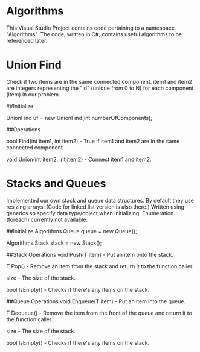 # Algorithms

This Visual Studio Project contains code pertaining to a namespace "Algorithms".
The code, written in C#, contains useful algorithms to be referenced later.

# Union Find
Check if two items are in the same connected component. item1 and item2 are integers representing the "id" (unique from 0 to N) for each component (item) in our problem.

##Initialize

UnionFind uf = new UnionFind(int numberOfComponents);

##Operations

bool Find(int item1, int item2) - True if item1 and item2 are in the same connected component.

void Union(int item2, int item2) - Connect item1 and item2.

# Stacks and Queues
Implemented our own stack and queue data structures. By default they use resizing arrays. (Code for linked list version is also there.) Written using generics so specify data type/object when initializing. Enumeration (foreach) currently not available. 

##Initialize
Algorithms.Queue<int> queue = new Queue<int>();

Algorithms.Stack<int> stack = new Stack<int>();

##Stack Operations 
void Push(T item) - Put an item onto the stack.

T Pop() - Remove an item from the stack and return it to the function caller.

size - The size of the stack.

bool IsEmpty() - Checks if there's any items on the stack.

##Queue Operations 
void Enqueue(T item) - Put an item into the queue.

T Dequeue() - Remove the item from the front of the queue and return it to the function caller.

size - The size of the stack.

bool IsEmpty() - Checks if there's any items on the stack.
